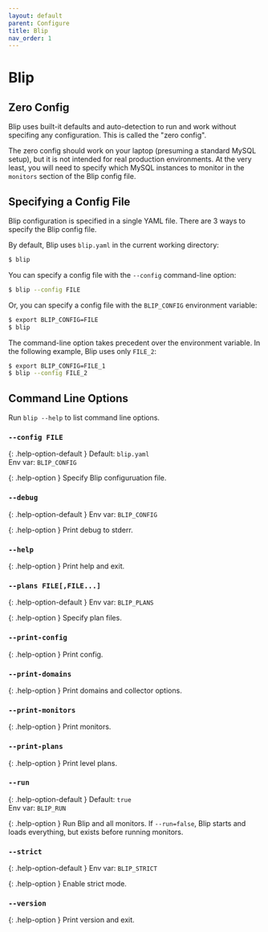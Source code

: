 ```yaml
---
layout: default
parent: Configure
title: Blip
nav_order: 1
---
```


# Blip

## Zero Config

Blip uses built-it defaults and auto-detection to run and work without specifing any configuration.
This is called the "zero config".

The zero config should work on your laptop (presuming a standard MySQL setup), but it is not intended for real production environments.
At the very least, you will need to specify which MySQL instances to monitor in the `monitors` section of the Blip config file.

## Specifying a Config File

Blip configuration is specified in a single YAML file.
There are 3 ways to specify the Blip config file.

By default, Blip uses `blip.yaml` in the current working directory:

```sh
$ blip
```

You can specify a config file with the `--config` command-line option:

```sh
$ blip --config FILE
```

Or, you can specify a config file with the `BLIP_CONFIG` environment variable:

```sh
$ export BLIP_CONFIG=FILE
$ blip
```

The command-line option takes precedent over the environment variable.
In the following example, Blip uses only `FILE_2`:

```sh
$ export BLIP_CONFIG=FILE_1
$ blip --config FILE_2
```

## Command Line Options

Run `blip --help` to list command line options.

### `--config FILE`

{: .help-option-default }
Default: `blip.yaml`<br>
Env var: `BLIP_CONFIG`

{: .help-option }
Specify Blip configuruation file.

### `--debug`

{: .help-option-default }
Env var: `BLIP_CONFIG`

{: .help-option }
Print debug to stderr.

### `--help`

{: .help-option }
Print help and exit.

### `--plans FILE[,FILE...]`

{: .help-option-default }
Env var: `BLIP_PLANS`

{: .help-option }
Specify plan files.

### `--print-config`

{: .help-option }
Print config.

### `--print-domains`

{: .help-option }
Print domains and collector options.

### `--print-monitors`

{: .help-option }
Print monitors.

### `--print-plans`

{: .help-option }
Print level plans.

### `--run`

{: .help-option-default }
Default: `true`<br>
Env var: `BLIP_RUN`

{: .help-option }
Run Blip and all monitors.
If `--run=false`, Blip starts and loads everything, but exists before running monitors.

### `--strict`

{: .help-option-default }
Env var: `BLIP_STRICT`

{: .help-option }
Enable strict mode.

### `--version`

{: .help-option }
Print version and exit.
